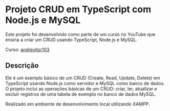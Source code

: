 # Projeto CRUD em TypeScript com Node.js e MySQL

Este projeto foi desenvolvido como parte de um curso no YouTube que ensina a criar um CRUD usando TypeScript, Node.js e MySQL. 

Curso: <a href="https://www.youtube.com/watch?v=uJYKeVcKNFY&list=PLrnHpYM1USWz9JMdtsbpPDYDNUuP_cpK_"> andrevitor103 </a>

## Descrição

Ele é um exemplo básico de um CRUD (Create, Read, Update, Delete) em TypeScript usando Node.js como servidor e MySQL como banco de dados. O projeto inclui as operações básicas de um CRUD: criar, ler, atualizar e excluir registros de uma tabela de exemplo no banco de dados MySQL. <p>
Realizado em ambiente de desenvolvimento local utilizando XAMPP.

